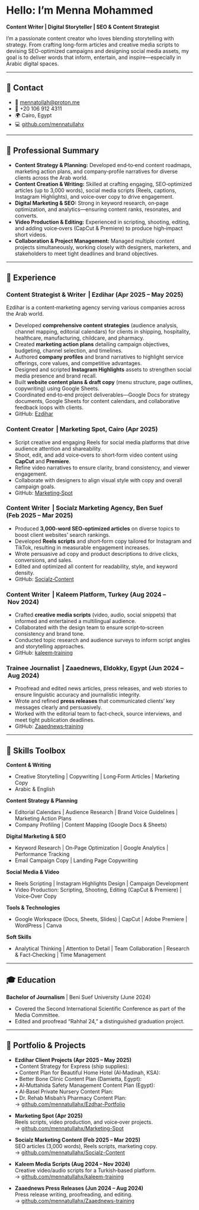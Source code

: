 # Hello: I’m Menna Mohammed  
**Content Writer | Digital Storyteller | SEO & Content Strategist**

I’m a passionate content creator who loves blending storytelling with strategy. From crafting long-form articles and creative media scripts to devising SEO-optimized campaigns and designing social media assets, my goal is to deliver words that inform, entertain, and inspire—especially in Arabic digital spaces.

---

## 📇 Contact  
- 📧 [mennatollah@proton.me](mailto:mennatollah@proton.me)  
- 📱 +20 106 912 4311  
- 🌍 Cairo, Egypt  
- 💻 [github.com/mennatullahx](https://github.com/mennatullahx)

---

## 📝 Professional Summary  
- **Content Strategy & Planning:** Developed end‑to‑end content roadmaps, marketing action plans, and company‐profile narratives for diverse clients across the Arab world.  
- **Content Creation & Writing:** Skilled at crafting engaging, SEO‑optimized articles (up to 3,000 words), social media scripts (Reels, captions, Instagram Highlights), and voice‑over copy to drive engagement.  
- **Digital Marketing & SEO:** Strong in keyword research, on‑page optimization, and analytics—ensuring content ranks, resonates, and converts.  
- **Video Production & Editing:** Experienced in scripting, shooting, editing, and adding voice‑overs (CapCut & Premiere) to produce high‑impact short videos.  
- **Collaboration & Project Management:** Managed multiple content projects simultaneously, working closely with designers, marketers, and stakeholders to meet tight deadlines and brand objectives.  

---

## 💼 Experience

### Content Strategist & Writer  | Ezdihar (Apr 2025 – May 2025)  
Ezdihar is a content‑marketing agency serving various companies across the Arab world.  
- Developed **comprehensive content strategies** (audience analysis, channel mapping, editorial calendars) for clients in shipping, hospitality, healthcare, manufacturing, childcare, and pharmacy.  
- Created **marketing action plans** detailing campaign objectives, budgeting, channel selection, and timelines.  
- Authored **company profiles** and brand narratives to highlight service offerings, core values, and competitive advantages.  
- Designed and scripted **Instagram Highlights** assets to strengthen social media presence and brand recall.  
- Built **website content plans & draft copy** (menu structure, page outlines, copywriting) using Google Sheets.  
- Coordinated end‑to‑end project deliverables—Google Docs for strategy documents, Google Sheets for content calendars, and collaborative feedback loops with clients.
- GitHub: [Ezdihar](https://github.com/mennatullahx/Ezdhar-Portfolio)


### Content Creator  | Marketing Spot, Cairo (Apr 2025)  
- Script creative and engaging Reels for social media platforms that drive audience attention and shareability.  
- Shoot, edit, and add voice‑overs to short‑form video content using **CapCut** and **Premiere**.  
- Refine video narratives to ensure clarity, brand consistency, and viewer engagement.  
- Collaborate with designers to align visual style with copy and overall campaign goals.  
- GitHub: [Marketing‑Spot](https://github.com/mennatullahx/Marketing-Spot)

### Content Writer  | Socialz Marketing Agency, Ben Suef (Feb 2025 – Mar 2025)  
- Produced **3,000‑word SEO‑optimized articles** on diverse topics to boost client websites’ search rankings.  
- Developed **Reels scripts** and short‑form copy tailored for Instagram and TikTok, resulting in measurable engagement increases.  
- Wrote persuasive ad copy and product descriptions to drive clicks, conversions, and sales.  
- Edited and optimized all content for readability, style, and keyword density.  
- GitHub: [Socialz‑Content](https://github.com/mennatullahx/Socialz-Content)

### Content Writer  | Kaleem Platform, Turkey (Aug 2024 – Nov 2024)  
- Crafted **creative media scripts** (video, audio, social snippets) that informed and entertained a multilingual audience.  
- Collaborated with the design team to ensure script‑to‑screen consistency and brand tone.  
- Conducted topic research and audience surveys to inform script angles and storytelling approaches.  
- GitHub: [kaleem‑training](https://github.com/mennatullahx/kaleem-training)

### Trainee Journalist  | Zaaednews, Eldokky, Egypt (Jun 2024 – Aug 2024)  
- Proofread and edited news articles, press releases, and web stories to ensure linguistic accuracy and journalistic integrity.  
- Wrote and refined **press releases** that communicated clients’ key messages clearly and persuasively.  
- Worked with the editorial team to fact‑check, source interviews, and meet tight publication deadlines.  
- GitHub: [Zaaednews‑training](https://github.com/mennatullahx/Zaaednews-training)

---

## 🧰 Skills Toolbox

**Content & Writing**  
- Creative Storytelling | Copywriting | Long‑Form Articles | Marketing Copy  
- Arabic & English

**Content Strategy & Planning**  
- Editorial Calendars | Audience Research | Brand Voice Guidelines | Marketing Action Plans  
- Company Profiling | Content Mapping (Google Docs & Sheets)

**Digital Marketing & SEO**  
- Keyword Research | On‑Page Optimization | Google Analytics | Performance Tracking  
- Email Campaign Copy | Landing Page Copywriting  

**Social Media & Video**  
- Reels Scripting | Instagram Highlights Design | Campaign Development  
- Video Production: Scripting, Shooting, Editing (CapCut & Premiere) | Voice‑Over Copy  

**Tools & Technologies**  
- Google Workspace (Docs, Sheets, Slides) | CapCut | Adobe Premiere | WordPress | Canva  

**Soft Skills**  
- Analytical Thinking | Attention to Detail | Team Collaboration | Research & Fact‑Checking | Time Management  

---

## 🎓 Education

**Bachelor of Journalism** | Beni Suef University (June 2024)  
- Covered the Second International Scientific Conference as part of the Media Committee.  
- Edited and proofread “Rahhal 24,” a distinguished graduation project.

---

## 📂 Portfolio & Projects

- **Ezdihar Client Projects (Apr 2025 – May 2025)**  
  • Content Strategy for Express (ship supplies):   
  • Content Plan for Beautiful Home Hotel (Al‑Madinah, KSA):   
  • Better Bone Clinic Content Plan (Damietta, Egypt):   
  • Al‑Muttahida Safety Management Content Plan (Egypt):   
  • Al‑Basel Private Nursery Content Plan:   
  • Dr. Rehab Misbah’s Pharmacy Content Plan:   
  → [github.com/mennatullahx/Ezdhar-Portfolio](https://github.com/mennatullahx/Ezdhar-Portfolio)

- **Marketing Spot (Apr 2025)**  
  Reels scripts, video production, and voice‑over projects.  
  → [github.com/mennatullahx/Marketing-Spot](https://github.com/mennatullahx/Marketing-Spot)

- **Socialz Marketing Content (Feb 2025 – Mar 2025)**  
  SEO articles (3,000 words), Reels scripts, marketing copy.  
  → [github.com/mennatullahx/Socialz-Content](https://github.com/mennatullahx/Socialz-Content)

- **Kaleem Media Scripts (Aug 2024 – Nov 2024)**  
  Creative video/audio scripts for a Turkish‑based platform.  
  → [github.com/mennatullahx/kaleem-training](https://github.com/mennatullahx/kaleem-training)

- **Zaaednews Press Releases (Jun 2024 – Aug 2024)**  
  Press release writing, proofreading, and editing.  
  → [github.com/mennatullahx/Zaaednews-training](https://github.com/mennatullahx/Zaaednews-training)


